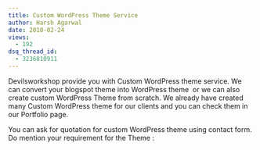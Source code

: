 ```yaml
---
title: Custom WordPress Theme Service
author: Harsh Agarwal
date: 2010-02-24
views:
  - 192
dsq_thread_id:
  - 3236810911
---
```

Devilsworkshop provide you with Custom WordPress theme service. We can convert your blogspot theme into WordPress theme  or we can also create custom WordPress Theme from scratch. We already have created many Custom WordPress theme for our clients and you can check them in our Portfolio page.

You can ask for quotation for custom WordPress theme using contact form. Do mention your requirement for the Theme :

<!--cforms name="Contact Form"-->
